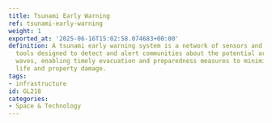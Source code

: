 ```yaml
---
title: Tsunami Early Warning
ref: tsunami-early-warning
weight: 1
exported_at: '2025-06-16T15:02:58.074683+00:00'
definition: A tsunami early warning system is a network of sensors and communication
  tools designed to detect and alert communities about the potential arrival of tsunami
  waves, enabling timely evacuation and preparedness measures to minimize loss of
  life and property damage.
tags:
- infrastructure
id: GL218
categories:
- Space & Technology
---
```


